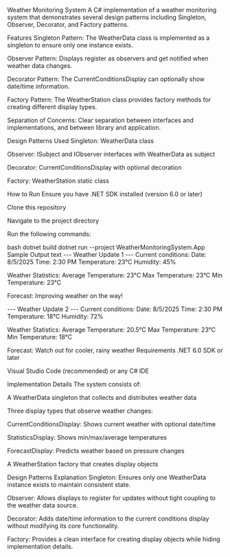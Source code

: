 Weather Monitoring System
A C# implementation of a weather monitoring system that demonstrates several design patterns including Singleton, Observer, Decorator, and Factory patterns.

Features
Singleton Pattern: The WeatherData class is implemented as a singleton to ensure only one instance exists.

Observer Pattern: Displays register as observers and get notified when weather data changes.

Decorator Pattern: The CurrentConditionsDisplay can optionally show date/time information.

Factory Pattern: The WeatherStation class provides factory methods for creating different display types.

Separation of Concerns: Clear separation between interfaces and implementations, and between library and application.

Design Patterns Used
Singleton: WeatherData class

Observer: ISubject and IObserver interfaces with WeatherData as subject

Decorator: CurrentConditionsDisplay with optional decoration

Factory: WeatherStation static class


How to Run
Ensure you have .NET SDK installed (version 6.0 or later)

Clone this repository

Navigate to the project directory

Run the following commands:

bash
dotnet build
dotnet run --project WeatherMonitoringSystem.App
Sample Output
text
--- Weather Update 1 ---
Current conditions:
Date: 8/5/2025
Time: 2:30 PM
Temperature: 23°C
Humidity: 45%

Weather Statistics:
Average Temperature: 23°C
Max Temperature: 23°C
Min Temperature: 23°C

Forecast:
Improving weather on the way!

--- Weather Update 2 ---
Current conditions:
Date: 8/5/2025
Time: 2:30 PM
Temperature: 18°C
Humidity: 72%

Weather Statistics:
Average Temperature: 20.5°C
Max Temperature: 23°C
Min Temperature: 18°C

Forecast:
Watch out for cooler, rainy weather
Requirements
.NET 6.0 SDK or later

Visual Studio Code (recommended) or any C# IDE

Implementation Details
The system consists of:

A WeatherData singleton that collects and distributes weather data

Three display types that observe weather changes:

CurrentConditionsDisplay: Shows current weather with optional date/time

StatisticsDisplay: Shows min/max/average temperatures

ForecastDisplay: Predicts weather based on pressure changes

A WeatherStation factory that creates display objects

Design Patterns Explanation
Singleton: Ensures only one WeatherData instance exists to maintain consistent state.

Observer: Allows displays to register for updates without tight coupling to the weather data source.

Decorator: Adds date/time information to the current conditions display without modifying its core functionality.

Factory: Provides a clean interface for creating display objects while hiding implementation details.


